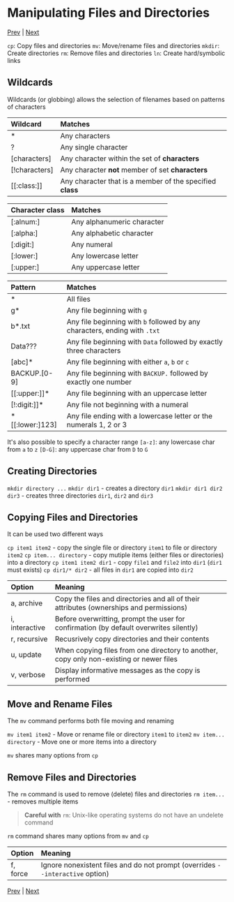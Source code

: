 # Manipulating Files and Directories

[Prev](LearningTheShell.md) | [Next]()

`cp`: Copy files and directories
`mv`: Move/rename files and directories
`mkdir`: Create directories
`rm`: Remove files and directories
`ln`: Create hard/symbolic links

## Wildcards

Wildcards (or globbing) allows the selection of filenames based on patterns of characters

| Wildcard  | Matches |
|:----------|:--------|
| *         | Any characters |
| ?         | Any single character |
| \[characters\] | Any character within the set of **characters** |
| \[!characters\] | Any character **not** member of set **characters** |
| \[\[:class:\]\] | Any character that is a member of the specified **class** |

| Character class   | Matches |
|:------------------|:--------|
| \[:alnum:\]       | Any alphanumeric character |
| \[:alpha:\]       | Any alphabetic character |
| \[:digit:\]       | Any numeral |
| \[:lower:\]       | Any lowercase letter |
| \[:upper:\]       | Any uppercase letter |

| Pattern   | Matches |
|:----------|:--------|
| *         | All files |
| g*        | Any file beginning with `g` |
| b*.txt    | Any file beginning with `b` followed by any characters, ending with `.txt` |
| Data???   | Any file beginning with `Data` followed by exactly three characters |
| \[abc\]*  | Any file beginning with either `a`, `b` or `c` |
| BACKUP.\[0-9\] | Any file beginning with `BACKUP.` followed by exactly one number |
| \[\[:upper:\]\]* | Any file beginning with an uppercase letter |
| \[!:digit:\]\]* | Any file not beginning with a numeral |
| *\[\[:lower:\]123\] | Any file ending with a lowercase letter or the numerals 1, 2 or 3 |

It's also possible to specify a character range
`[a-z]`: any lowercase char from `a` to `z`
`[D-G]`: any uppercase char from `D` to `G`

## Creating Directories

`mkdir directory ...`
`mkdir dir1` - creates a directory `dir1`
`mkdir dir1 dir2 dir3` - creates three directories `dir1`, `dir2` and `dir3`

## Copying Files and Directories

It can be used two different ways

`cp item1 item2` - copy the single file or directory `item1` to file or directory `item2`
`cp item... directory` - copy mutiple items (either files or directories) into a directory
`cp item1 item2 dir1` - copy `file1` and `file2` into `dir1` (`dir1` must exists)
`cp dir1/* dir2` - all files in `dir1` are copied into `dir2`

| Option        | Meaning |
|:--------------|:--------|
| a, archive    | Copy the files and directories and all of their attributes (ownerships and permissions) |
| i, interactive | Before overwritting, prompt the user for confirmation (by default overwrites silently) |
| r, recursive  | Recusrively copy directories and their contents |
| u, update     | When copying files from one directory to another, copy only non-existing or newer files |
| v, verbose    | Display informative messages as the copy is performed |

## Move and Rename Files

The `mv` command performs both file moving and renaming

`mv item1 item2` - Move or rename file or directory `item1` to `item2`
`mv item... directory` - Move one or more items into a directory

`mv` shares many options from `cp`

## Remove Files and Directories

The `rm` command is used to remove (delete) files and directories
`rm item...` - removes multiple items

> **Careful with** `rm`: Unix-like operating systems do not have an undelete command

`rm` command shares many options from `mv` and `cp`

| Option    | Meaning |
|:----------|:--------|
| f, force  | Ignore nonexistent files and do not prompt (overrides `--interactive` option) |

[Prev](LearningTheShell.md) | [Next]()
